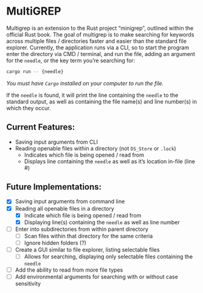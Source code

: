# MultiGREP

Multigrep is an extension to the Rust project “minigrep”, outlined within the official Rust book. The goal of multigrep is to make searching for keywords across multiple files / directories faster and easier than the standard file explorer. Currently, the application runs via a CLI, so to start the program enter the directory via CMD / terminal, and run the file, adding an argument for the `needle`, or the key term you’re searching for:

```bash
cargo run -- {needle}
```

*You must have `Cargo` installed on your computer to run the file.*

If the `needle` is found, it will print the line containing the `needle` to the standard output, as well as containing the file name(s) and line number(s) in which they occur.

## Current Features:

- Saving input arguments from CLI
- Reading openable files within a directory (not `DS_Store` or `.lock`)
    - Indicates which file is being opened / read from
    - Displays line containing the `needle` as well as it’s location in-file (line #)

## Future Implementations:

- [x]  Saving input arguments from command line
- [x]  Reading all openable files in a directory
    - [x]  Indicate which file is being opened / read from
    - [x]  Displaying line(s) containing the `needle` as well as line number
- [ ]  Enter into subdirectories from within parent directory
    - [ ]  Scan files within that directory for the same criteria
    - [ ]  Ignore hidden folders (?)
- [ ]  Create a GUI similar to file explorer, listing selectable files
    - [ ]  Allows for searching, displaying only selectable files containing the `needle`
- [ ]  Add the ability to read from more file types
- [ ]  Add environmental arguments for searching with or without case sensitivity